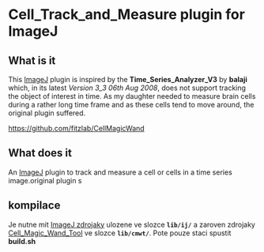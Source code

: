 # Cell_Track_and_Measure plugin for ImageJ

## What is it

This [ImageJ](https://imagej.net/) plugin is inspired by the **Time_Series_Analyzer_V3** by **balaji** which, in its latest *Version 3_3 06th Aug 2008*, does not support tracking the object of interest in time. As my daughter needed to measure brain cells during a rather long time frame and as these cells tend to move around, the original plugin suffered.

https://github.com/fitzlab/CellMagicWand

## What does it

An [ImageJ](https://imagej.net/) plugin to track and measure a cell or cells in a time series image.original plugin s


## kompilace

Je nutne mit [ImageJ zdrojaky](https://github.com/imagej/ImageJ) ulozene ve slozce **`lib/ij/`** a zaroven zdrojaky [Cell_Magic_Wand_Tool](https://github.com/fitzlab/CellMagicWand) ve slozce **`lib/cmwt/`**. Pote pouze staci spustit **build.sh**